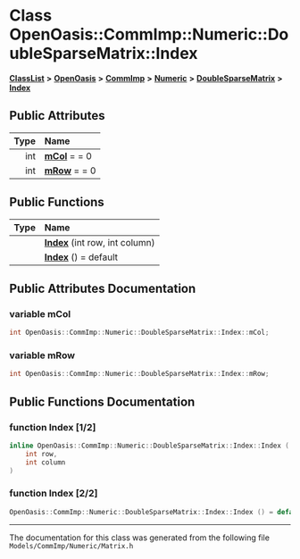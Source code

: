 

# Class OpenOasis::CommImp::Numeric::DoubleSparseMatrix::Index



[**ClassList**](annotated.md) **>** [**OpenOasis**](namespace_open_oasis.md) **>** [**CommImp**](namespace_open_oasis_1_1_comm_imp.md) **>** [**Numeric**](namespace_open_oasis_1_1_comm_imp_1_1_numeric.md) **>** [**DoubleSparseMatrix**](class_open_oasis_1_1_comm_imp_1_1_numeric_1_1_double_sparse_matrix.md) **>** [**Index**](class_open_oasis_1_1_comm_imp_1_1_numeric_1_1_double_sparse_matrix_1_1_index.md)


























## Public Attributes

| Type | Name |
| ---: | :--- |
|  int | [**mCol**](#variable-mcol)   = = 0<br> |
|  int | [**mRow**](#variable-mrow)   = = 0<br> |
















## Public Functions

| Type | Name |
| ---: | :--- |
|   | [**Index**](#function-index-12) (int row, int column) <br> |
|   | [**Index**](#function-index-22) () = default<br> |




























## Public Attributes Documentation




### variable mCol 

```C++
int OpenOasis::CommImp::Numeric::DoubleSparseMatrix::Index::mCol;
```






### variable mRow 

```C++
int OpenOasis::CommImp::Numeric::DoubleSparseMatrix::Index::mRow;
```



## Public Functions Documentation




### function Index [1/2]

```C++
inline OpenOasis::CommImp::Numeric::DoubleSparseMatrix::Index::Index (
    int row,
    int column
) 
```






### function Index [2/2]

```C++
OpenOasis::CommImp::Numeric::DoubleSparseMatrix::Index::Index () = default
```




------------------------------
The documentation for this class was generated from the following file `Models/CommImp/Numeric/Matrix.h`

